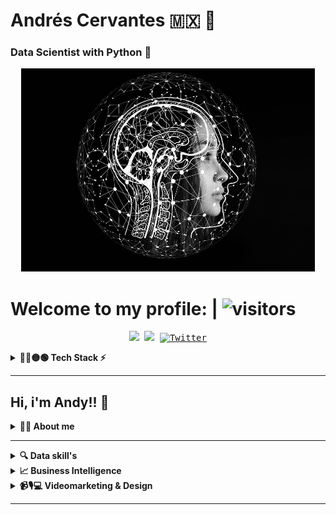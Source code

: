 # Andrés Cervantes 🇲🇽 :dragon: 
### Data Scientist with Python :snake:


<div align="center">
	<a href="Artificial I">
		<img src="./raw/artificial-intelligence-4389372_960_720.jpg" alt="press" height="325" width="470">
	</a>
</div>

# Welcome to my profile: | ![visitors](https://visitor-badge.glitch.me/badge?page_id=cervantes.21.cervantes21&style=flat-square&color=0088cc)
<!-- Social media -->

<p align="center">
	<kbd>
<a href="https://www.kaggle.com/andydollin21"><img src="https://img.shields.io/static/v1?label=&color=000&message=AndyDollin21&logo=Kaggle&logoColor=#01a3a4&"/></a>
<a href="https://www.linkedin.com/in/cervantes21/"><img src="https://img.shields.io/badge/-Andrés_Cervanes21-0072b1?style=flat&logo=Linkedin&logoColor=white" /></a>
<a href="https://twitter.com/intent/follow?screen_name=AndyDollin21"><img src="https://img.shields.io/twitter/follow/AndyDollin21.svg?style=social" alt="Twitter"></a>
	</kbd>
</p>

<!-- "Tech Stack" -->
<details>
  <summary><b>🔴🔵🟡🟢 Tech Stack ⚡ </b></summary>

<!-- Machine learning skill -->
| **Category** | **Technologies** |
| - | - |
**Set** |[![Python](https://img.shields.io/static/v1?label=&message=Python&color=FCC624&logo=python&logoColor=#3742fa)](https://www.python.org/) [![R](https://img.shields.io/static/v1?label=&message=R+Project&color=1289A7&logo=r&logoColor=FFFFFF)](https://www.r-project.org/) [![HTML](https://img.shields.io/static/v1?label=&message=HTML5&color=ff7f50&logo=HTML5&logoColor=FFFFFF)](https://lenguajehtml.com/html/) [![CSS3](https://img.shields.io/static/v1?label=&message=CSS&color=1e90ff&logo=css3&logoColor=FFFFFF)](https://lenguajecss.com/css/) [![Java-sc](https://img.shields.io/static/v1?label=&message=JavaScript&color=1e272e&logo=JavaScript&logoColor=#3742fa)](https://www.javascript.com/)
**Framework** | [![NumPy](https://img.shields.io/static/v1?label=&message=NumPy&color=0a3d62&logo=numpy&logoColor=FFFFFF)](https://numpy.org/) [![Pandas](https://img.shields.io/static/v1?label=&message=Pandas&color=1B1464&logo=pandas&logoColor=FFFFFF)](https://pandas.pydata.org/) [![Matplotlib](https://img.shields.io/static/v1?label=&message=Matplotlib&color=FFC312&logo=python&logoColor=2f3542)](https://matplotlib.org/) [![seaborn](https://img.shields.io/static/v1?label=&message=Seaborn&color=006266&logo=python&logoColor=FFFFFF)](https://seaborn.pydata.org/)
**Data** | [![PostgreSQL](https://img.shields.io/static/v1?label=&message=Postgre+SQL&color=227093&logo=postgresql&logoColor=FFFFFF)](https://www.postgresql.org/) [![MySQL](https://img.shields.io/static/v1?label=&message=My+SQL&color=2d98da&logo=mysql&logoColor=FFFFFF)](https://www.mysql.com/) [![Tensorflow](https://img.shields.io/static/v1?label=&message=Tensorflow&color=FF9F43&logo=tensorflow&logoColor=feca57)](https://www.tensorflow.org/)
**Backend** | [![Django](https://img.shields.io/static/v1?label=&message=Django&color=009432&logo=django&logoColor=FFFFFF)](https://www.djangoproject.com/) [![Flask](https://img.shields.io/static/v1?label=&message=Flask&color=f5f6fa&logo=flask&logoColor=2f3640)](https://flask.palletsprojects.com/) [![FastApi](https://img.shields.io/static/v1?label=&message=FastApi&color=01a3a4&logo=fastapi&logoColor=FFFFFF)](https://flask.palletsprojects.com/)
**Front** | [![React](https://img.shields.io/static/v1?label=&message=React&color=2d3436&logo=React&logoColor=00cec9)](https://www.djangoproject.com/)
**Cloud** | [![Azure](https://img.shields.io/static/v1?label=&message=Azure&color=0078D4&logo=microsoftazure&logoColor=FFFFFF)](https://azure.microsoft.com/) [![Heroku](https://img.shields.io/static/v1?label=&message=Heroku&color=430098&logo=heroku&logoColor=FFFFFF)](https://heroku.com/) [![AWS](https://img.shields.io/static/v1?label=&message=AWS+Cloud&color=ffb142&logo=amazonaws&logoColor=1e272e)](https://aws.amazon.com/) [![Google Cloud](https://img.shields.io/static/v1?label=&message=GCP&color=4285F4&logo=googlecloud&logoColor=FFFFFF)](https://cloud.google.com/)
**DevOps** | [![Docker](https://img.shields.io/static/v1?label=&message=Docker&color=2496ED&logo=docker&logoColor=FFFFFF)](https://docker.com/)
**Testing** | [![Selenium](https://img.shields.io/static/v1?label=&message=Selenium&color=43B02A&logo=selenium&logoColor=FFFFFF)](https://www.selenium.dev/)
**Misc** | [![Linux](https://img.shields.io/static/v1?label=&message=Linux&color=FCC624&logo=linux&logoColor=000000)](https://www.linux.org/) [![Bash](https://img.shields.io/static/v1?label=&message=Bash&color=d35400&logo=gnubash&logoColor=FFFFFF)](https://www.gnu.org/software/bash/) [![Markdown](https://img.shields.io/static/v1?label=&message=Markdown&color=000000&logo=markdown&logoColor=FFFFFF)](https://en.wikipedia.org/wiki/Markdown)
**Editors** | [![Vim](https://img.shields.io/static/v1?label=&message=Vim&color=019733&logo=vim&logoColor=FFFFFF)](https://www.vim.org/) [![VS Code](https://img.shields.io/static/v1?label=&message=VS%20Code&color=2f3640&logo=visualstudiocode&logoColor=0097e6)](https://code.visualstudio.com/) [![Google Colab](https://img.shields.io/static/v1?label=&message=Google+Colab&color=e84118&logo=googlecolab&logoColor=#fbc531)](https://colab.research.google.com/) [![Deepnote](https://img.shields.io/static/v1?label=&message=Deepnote&color=dcdde1&logo=deepnote&logoColor=0097e6)](https://deepnote.com/)

----
<p><img align="center" width="190" src="./raw/coded-data.gif"/></p>

---

</details>

<!-- Dev profile -->
 <!-- <p>
    <details>
	  <summary><b>🔵🔴🟡🟢 Developer Google profile in button:⬅⬇ </b></summary><a href="https://g.dev/cervantes21"><img src="./raw/google_rock.gif" alt="python_bg" width="220px"></a>

 </p>	
	</details> -->

---

<!-- "About me and skill's" -->
## **Hi, i'm Andy!!** 👋
<details>
  <summary><b>🙋‍♂️ About me</b></summary>

  <details>
  <summary><b>Resume🐧:</b></summary>

---
### **Resume:**
> I was born in Cuernavaca, Morelos Mexico.

> In my last job, I worked as assistant manager in the administrative area. (Also developing myself at an educational level.) With which we use technological tools to begin to automate the company. From the creation of its website, social networks, chat assistants and databases. Even in the implementation in the accounting and administrative area for decision-making based on data. E.g. Where would it be convenient to send sales agents in person, and which clients can be addressed remotely? Of course, for all this to be possible, we used different tools and there were many processes.

> That's why I show my skills in graphic form.

> As well as having a few previous projects that gave me experience with Python, HTML, CSS, Linux, Microsoft in general, Adobe, etc.
More information in my story.

> I took some certifications as Data Analyst with Google on Coursera and others as Data Scientist & AI, and Backend Python with Platzi. Currently, I want to continue on this path and become a Machine Learning Engineer.
 I conclude in being able to have the mathematical, logical, technological and soft skills that are required to be a Data Scientist, but you never stop learning. That is why I start this new stage by going deeper into the technological world and learning.
i
  </details>

<!-- 'Version en Español: -->
  <details>
  <summary>
    <b>Mi historia en Español 🇲🇽: </b>
  </summary>
    <p>
      <img align="right" width="250" src="./raw/me_cervantes21.jpg"/>


  <blockquote>
  <!-- My history -->
Nací en Cuernavaca, México. 

Todo comienza al rededor de los 13 años con un interés en el diseño gráfico y la programación, el arte y la ecología. A esa edad agarraba trabajos sencillos, lo que me hizo ver una demanda en el diseño y la publicidad. 
Al rededor de los 15 años comienzo con trabajos freelance de diseño y algunos proyectos. 

A la edad de los 16 a los 19 años, comencé trabajando en una imprenta de publicidad en donde me dieron la oportunidad de desarrollarme más como diseñador y auxiliar administrativo, junto con eso estudiaba en la universidad la carrera de Mercadotecnia y publicidad. Al no presentarme un reto más allá de sólo ver lo que ya venía trabajando, decido cambiar de carrera, ahora a Relaciones Internacionales y Economía, lo cual me resulta muy agradable y estudió al rededor de un año y medio, pero eso tuvo como resultado darme más ganas de emprender y tener negocio propio, así que abandonó la carrera a los 20 y terminó trabajando en algunos lugares y proyectos, aparte también aprendiendo sobre Ciencias Sustentables en talleres y cursos.

A la edad de 21 años, comienzo con un negocio más formal de Muebles ecológicos hechos con llantas y madera reciclada. Por ese periodo nace mi primera hija. Con lo cual tenía que también tener un trabajo extra, dejó ese emprendimiento por falta de recursos y tiempo. Y mi padre me introduce a la venta de arte;
Con lo que ganaba junté para invertir con un Networking de telecomunicaciones, y resultó bien el crecimiento del equipo y logre ganar algo de dinero muy rápido.

Ya con 22 años aproximadamente comencé a invertir en crear un pequeño restaurante bar llamado "La Barra Azteca" concepto de burritos con ingredientes prehispánicos y mezcal, vendí la idea y al poco rato conozco una persona y nos asociamos para crear algunas pizzerías, la idea se llamaba "Pizzharina" una pizza de tortilla de harina en vez de masa, como son tradicionales. Continuamos abriendo hasta 3 locales, pero el que era mi socio, terminó haciendo fraudes a personas y a mí, pero yo termine siendo el que pago los platos rotos porque esta persona desapareció y mi nombre estaba en juego. 
Porque cuento esto... Porque es parte de mi experiencia, lo que aprendí es invaluable, y hace parte de mi ética. Además, ahora me resulta divertido.

Por lo sucedido contraigo varias deudas, pero continuo con tres trabajos a la vez, ya qué venía un segundo bebé en camino.
Así que por las mañanas era ayudante de carpintero ya qué no había trabajos disponibles, después de eso vendía algunos productos de novedad, por las noches hacía diseños y los fines de semana estudiaba diseño 3D y edición de vídeo. No tardó mucho en donde el dueño de la carpintería me ascendiera para realizar modelados 3D de diseños de muebles, cocinas, y ser su auxiliar contable por mi experiencia previa. Pasaron unos meses y justo eso hizo que optará por iniciar mi propia agencia de publicidad, con lo que ahí nace "Tree House, Publish and Desing" Pero su primera creación duró muy poco, porque me hicieron una propuesta para trabajar con una empresa dedicada a la imagen corporativa de escuelas, cuya empresa tenía más de 50 años en el mercado. llamado "Impemex" . En donde trabaje desde el área de producción, ventas, diseño hasta el área contable y después administrativa. Dónde pude desarrollar más mi manejo de equipos, pero sobre todo pude llevar a la empresa a una renovación tecnológica, desde la creación de su página web, hacer diseño, campañas publicitarias y su introducción a las redes, Google Analytics, etc. Periodo del 2018 al 2020, en dónde debido a la pandemia y sus clientes primordialmente pertenecer al sector de la educación, disminuyeron sus ventas y posteriormente a detener labores. 

</blockquote>

----

# Hay que aprovechar las oportunidades:
>Dentro del periodo del 2018 al 2020, también pasaba los ratos libres aprendiendo más sobre social-media marketing,  análisis de datos y video marketing, lo cual iba aplicando en mi trabajo en [Impemex](https://www.impemex.com/) cómo comentaba anteriormente cuando ocurre la pandemia y no puedo continuar trabajando en esa empresa. Pero justo los conocimientos que había adquirido me permitieron continuar con mi proyecto de Tree House, dónde la demanda del mercado aumentaba de querer mudarse a la era digital. Arme un equipo en donde realizábamos desde el diseño de la página web, campañas en redes sociales, con Google Ads, lograr posicionar algunos negocios, así hasta mediados del 2021, el problema llego cuando no supe cómo poder automatizar todos esos procesos.
# Ahí llego Python:
> Tras mi búsqueda del cómo poder automatizar los procesos de redes sociales, y poder ayudar a tomar buenas decisiones empresariales, asistencia y organización, bots de servicio al cliente, y muchas otras partes relacionadas, llevaron a  mi interés por usar la inteligencia artificial, en donde encontré a Python y el **Machine learning** y así comencé a estudiar de manera autodidacta, también haciendo certificaciones en la web y análisis de datos con [Google](https://developers.google.com/machine-learning/crash-course/ml-intro), para mi buena suerte [Impemex](https://www.impemex.com/) volvió a iniciar actividades y me invitaron a trabajar nuevamente, lo cual eso permitió que pudiera en este año 2022 estudiar en [Platzi](https://platzi.com/home) la carrera de Data Scientist & AI. 

# El presente.
> Tras presentar algunos problemas la empresa de "Impemex" debido a la pandemia, deciden los dueños vender la empresa, y así está comenzando para mí un nuevo comienzo. En dónde busco desarrollarme como Data Scientist y continuar para convertirme en un Machine learning engineer.
Actualmente, estaré subiendo mis avances en GitHub. 
Y estoy en búsqueda de continuar escribiendo más historias...
  </p>

[![Casco astronauta](https://i.imgur.com/b1kbwbR.gif)](https://platzi.com/cursos "Nunca pares de aprender")

---
  </details>

<!-- 'English version: ' -->
 <details>
  <summary>
    <b>My history in English 🇺🇸:</b>
  </summary>
    <p>
      <img align="right" width="250" src="./raw/me_cervantes21.jpg"/>


  <blockquote>
  <!-- My history -->
I was born in Cuernavaca, Mexico.

It all starts around the age of 13 with an interest in graphic design and programming, art, and ecology. At that age, he was taking simple jobs, which made me see a demand for design and advertising.
When i was 15 years old, I start with freelance design jobs and some projects.

When i was  16 to 19 years, I started working in an advertising printer where I was allowed to develop further as a designer and administrative assistant, along with that I was studying Marketing and Advertising at the university. By not presenting myself with a challenge beyond just seeing what I had already been working on, I decided to change my career, now to International Relations and Economics, which I find very pleasant I studied for about a year and a half, but that resulted in giving me more desire to start and have his own business, so he dropped out at 20 and ended up working in some places and projects, apart from also learning about Sustainable Sciences in workshops and courses.

when i was 21 years, I start a more formal business of ecological furniture made with tires and recycled wood. During that period my first daughter was born. He also had to have an extra job, he left that venture due to a lack of resources and time. And my father introduces me to the sale of art;
With what I earned I put together to invest in telecommunications networking, and the growth of the team turned out well and I managed to earn some money very quickly.

Approximately 22 years, I began to invest in creating a small restaurant-bar called "La Barra Azteca", a concept of burritos with pre-Hispanic ingredients and mezcal, I sold the idea and soon I met a person and we partnered to create some pizzerias, the idea came to life. called "Pizzharina" a flour tortilla pizza instead of dough, as they are traditional. We continued to open up 3 stores, but the one who was my partner, ended up defrauding people and me, but I ended up being the one who paid the piper because this person disappeared and my name was at stake.
Because I'm telling you this... Because it's part of my experience,  and it's part of my ethics. Besides, now I find it funny.

Due to what happened, I incur several debts, but I continue to work three jobs at the same time because a second baby was on the way.
So in the mornings she was a carpenter's helper since there were no jobs available, after that she sold some novelty products, in the evenings she made designs and on the weekends she studied 3D design and video editing. It didn't take long for the owner of the carpentry to promote me to carry out 3D modeling of furniture designs, and kitchens, and to be his accounting assistant due to my previous experience. A few months passed and that was exactly what made me decide to start my advertising agency, which is where "Tree House, Publish and Desing" was born. But its first creation did not last very long, because they made me an offer to work with a company dedicated to the corporate image of schools, whose company had been in the market for more than 50 years. called "Impex". I work from the production area, sales, and design to the accounting area and then administrative. Where I was able to further develop my team management, but above all, I was able to lead the company through a technological renovation, from the creation of its website, design, advertising campaigns, and its introduction to networks, Google Analytics, etc. In the period from 2018 to 2020, due to the pandemic and its clients primarily belonging to the education sector, their sales decreased and later they stopped working.

</blockquote>

----

# We need to take advantage of the opportunities:
>Within the period from 2018 to 2020, I also spent my free time learning more about social media marketing, data analysis, and video marketing, which I was applying in my work at [Impemex](https://www.impemex.com/ ) how I commented before when the pandemic occurs, and I cannot continue working in that company. But precisely the knowledge that I had acquired allowed me to continue with my Tree House project, where the market demand increased from wanting to move into the digital age. I put together a team where we carried out everything from the design of the web page, and campaigns on social networks, with Google Ads, to position some businesses, like this until mid-2021, the problem came when I did not know how to automate all those processes.

# Python is coming:
>My search for how to automate social media processes, and to help make good business decisions, assistance and organization, customer service bots, and many other related parties, led to my interest in using artificial intelligence, where I found Python and **Machine learning**, and so I began to study self-taught, also doing certifications on the web and data analysis with [Google](https://developers.google.com/machine-learning/crash -course/ml-intro), for my good luck [Impemex](https://www.impemex.com/) started activities again, and they invited me to work again, which allowed me to study in this year 2022. [Platzi](https://platzi.com/home) the career of Data Scientist & AI.

# In Present:
> After the "Impemex" company presented some problems due to the pandemic, the owners decided to sell the company, and thus a new beginning is beginning for me. Where I am looking to develop myself as a Data Scientist and continue to become a Machine learning engineer.
Currently, I will be uploading my progress on GitHub.
And I'm looking to continue writing more stories...
  </p>

[![Casco astronauta](https://i.imgur.com/b1kbwbR.gif)](https://platzi.com/cursos "Nunca pares de aprender")

---
  </details>
  </details>
</details>

---

<!-- "Data Skill's" -->
<details>
  <summary><b>🔍 Data skill's</b></summary>
    <p>
      <img align="left" width="250" src="./raw/data-analysis.gif"/>
      
<!-- <blockquote>
<!-- agregar texto -->
<!--/blockquote> -->

| **Category** | **Technologies** |
| - | - |
**Data Manipulation** |[![Python](https://img.shields.io/static/v1?label=&message=Python&color=009432&logo=python&logoColor=FFFFFF)](https://www.python.org/) [![R](https://img.shields.io/static/v1?label=&message=R+Project&color=1289A7&logo=r&logoColor=FFFFFF)](https://www.r-project.org/) [![MicrosoftExcel](https://img.shields.io/static/v1?label=&message=Microsoft+Excel&color=A3CB38&logo=microsoftexcel)](https://www.office.com/) [![NumPy](https://img.shields.io/static/v1?label=&message=NumPy&color=0a3d62&logo=numpy&logoColor=FFFFFF)](https://numpy.org/) [![Pandas](https://img.shields.io/static/v1?label=&message=Pandas&color=1B1464&logo=pandas&logoColor=FFFFFF)](https://pandas.pydata.org/)
**Data Viz** |[![Matplotlib](https://img.shields.io/static/v1?label=&message=Matplotlib&color=FFC312&logo=&logoColor=FFFFFF)](https://matplotlib.org/) [![seaborn](https://img.shields.io/static/v1?label=&message=Seaborn&color=006266&logo=seaborn&logoColor=FFFFFF)](https://seaborn.pydata.org/) [![MicrosoftOffice](https://img.shields.io/static/v1?label=&message=Microsoft+Office&color=e67e22&logo=microsoftoffice)](https://www.office.com/)
**Data Base** | [![PostgreSQL](https://img.shields.io/static/v1?label=&message=Postgre+SQL&color=227093&logo=postgresql&logoColor=FFFFFF)](https://www.postgresql.org/) [![MySQL](https://img.shields.io/static/v1?label=&message=My+SQL&color=2d98da&logo=mysql&logoColor=FFFFFF)](https://www.mysql.com/)
**Cloud** | [![Azure](https://img.shields.io/static/v1?label=&message=Azure&color=0078D4&logo=microsoftazure&logoColor=FFFFFF)](https://azure.microsoft.com/) [![Heroku](https://img.shields.io/static/v1?label=&message=Heroku&color=430098&logo=heroku&logoColor=FFFFFF)](https://heroku.com/) [![AWS](https://img.shields.io/static/v1?label=&message=AWS+Cloud&color=ffb142&logo=amazonaws&logoColor=1e272e)](https://aws.amazon.com/) [![Google Cloud](https://img.shields.io/static/v1?label=&message=GCP&color=4285F4&logo=googlecloud&logoColor=FFFFFF)](https://cloud.google.com/)
----
  
  </p>
</details>

<!-- "Business Intelligence" -->
<details>
  <summary><b>📈 Business Intelligence</b></summary>

---
## **Google Analytics**

> [![GoogleAnalytics](./raw/descarga.png)](https://analytics.google.com/)

## **Tableau**
>[![Tableau](./raw/Tableau-Logo.png)](https://www.tableau.com/)

## **R-studio(Posit)**
>[![R-studio](./raw/r-studio.png)](https://posit.co/)

---

</details>


<!-- "Videomarketing & Design" -->
<details>
  <summary><b>📹🎙💻 Videomarketing & Design</b></summary>
    <p>
      <img align="right" width="250" src="./raw/marketing.jpg"/>
      
<!-- Design -->
| **Category** | **Software** |
| - | - |
| **Graphic Desing**| [![Photoshop](https://img.shields.io/static/v1?label=&message=Photoshop&color=303952&logo=adobephotoshop&logoColor=#2d98da)](https://www.adobe.com/mx/products/photoshop.html) [![Illustrator](https://img.shields.io/static/v1?label=&message=Illustrator&color=3d3d3d&logo=adobeillustrator&logoColor=#f7b731)](https://www.adobe.com/mx/products/illustrator.html)
| **Web Design** | [![Adobe XD](https://img.shields.io/static/v1?label=&message=Adobe+XD&color=7F1E51&logo=adobexd&logoColor=#e84393)](https://www.adobe.com/mx/products/xd.html)
| **Video Editor** | [![Aftereffects](https://img.shields.io/static/v1?label=&message=After+Effects&color=0c2461&logo=adobeaftereffects&logoColor=#778beb)](https://www.adobe.com/mx/products/aftereffects.html)  [![Pro](https://img.shields.io/static/v1?label=&message=Premiere+Pro&color=0c2461&logo=adobepremierepro&logoColor=#8c7ae6)](https://www.adobe.com/mx/products/premiere.html) 
    
----
  
  </p>
</details>

---





<!--  ![GitHub stats](https://github-readme-stats.vercel.app/api?username=cervantes21&show_icons=true&theme=radical)     [![Top Langs](https://github-readme-stats.vercel.app/api/top-langs/?username=cervantes21&layout=compact)](https://github.com/cervantes21/github-readme-stats) -->

